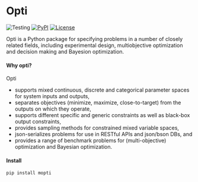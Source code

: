 # Opti

![![Testing](https://github.com/basf/mopti/actions/workflows/main.yml)](https://github.com/basf/mopti/actions/workflows/main.yml/badge.svg)
[![PyPI](https://img.shields.io/pypi/v/mopti.svg)](https://pypi.org/project/mopti)
[![License](https://img.shields.io/badge/license-BSD-green.svg)](LICENSE)

Opti is a Python package for specifying problems in a number of closely related fields, including experimental design, multiobjective optimization and decision making and Bayesion optimization.

#### Why opti?
Opti 
* supports mixed continuous, discrete and categorical parameter spaces for system inputs and outputs,
* separates objectives (minimize, maximize, close-to-target) from the outputs on which they operate,
* supports different specific and generic constraints as well as black-box output constraints,
* provides sampling methods for constrained mixed variable spaces,
* json-serializes problems for use in RESTful APIs and json/bson DBs, and
* provides a range of benchmark problems for (multi-objective) optimization and Bayesian optimization.


#### Install
```
pip install mopti
```
